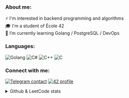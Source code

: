 ### About me:
⚡ I'm interested in backend programming and algorithms  
🎓 I'm a student of École 42  
🎯 I’m currently learning Golang / PostgreSQL / DevOps  

### Languages:
![Golang](https://img.shields.io/badge/Go-00ADD8?style=for-the-badge&logo=go&logoColor=white)
![C#](https://img.shields.io/badge/C%23-239120?style=for-the-badge&logo=C-sharp&logoColor=white)
![C++](https://img.shields.io/badge/C%2B%2B-00599C?style=for-the-badge&logo=C%2B%2B&logoColor=white)
![C](https://img.shields.io/badge/C-A8B9CC?style=for-the-badge&logo=c&logoColor=white)

### Connect with me:
[![Telegram contact][telegram_badge]][telegram_link]
[![42 profile][42_badge]][42_link]

<details>
<summary>Github & LeetCode stats</summary>
<img align="left" alt="rvinnie's Github/LeetCode Stats" src="https://github-readme-stats.vercel.app/api?username=rvinnie&show_icons=true&hide_border=false&title_color=ff652f&icon_color=FFE400&bg_color=09131B&text_color=ffffff&border_color=0c1a25" />
<img align="left" alt="rvinnie's LeetCode Stats" src="https://leetcode-stats-six.vercel.app/api?username=rvinnie&theme=dark" />
</details>  
  

[telegram_link]: https://t.me/fedoseev_alexey
[telegram_badge]: https://img.shields.io/badge/Telegram-2CA5E0?style=for-the-badge&logo=telegram&logoColor=white "Telegram contact"

[42_link]: https://profile.intra.42.fr/users/rvinnie
[42_badge]: https://img.shields.io/badge/Ecole42-000000?style=for-the-badge&logo=42&logoColor=white "Ecole 42 profile"
